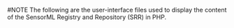 #NOTE
The following are the user-interface files used to display the content of the SensorML Registry and Repository (SRR) in PHP.
